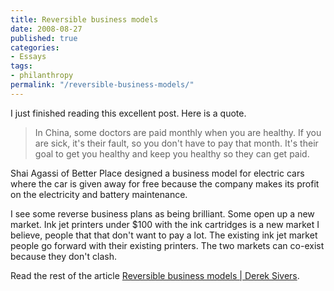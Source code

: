 ```yaml
---
title: Reversible business models
date: 2008-08-27
published: true
categories:
- Essays
tags:
- philanthropy
permalink: "/reversible-business-models/"
---
```

I just finished reading this excellent post. Here is a quote.
>In China, some doctors are paid monthly when you are healthy. If you are sick, it's their fault, so you don't have to pay that month. It's their goal to get you healthy and keep you healthy so they can get paid.

Shai Agassi of Better Place designed a business model for electric cars where the car is given away for free because the company makes its profit on the electricity and battery maintenance.

I see some reverse business plans as being brilliant. Some open up a new market. Ink jet printers under $100 with the ink cartridges is a new market I believe, people that that don't want to pay a lot. The existing ink jet market people go forward with their existing printers. The two markets can co-exist because they don't clash.

Read the rest of the article [Reversible business models | Derek Sivers](http://sivers.org/reversible).
